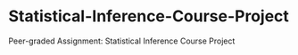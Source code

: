 # Statistical-Inference-Course-Project
Peer-graded Assignment: Statistical Inference Course Project
